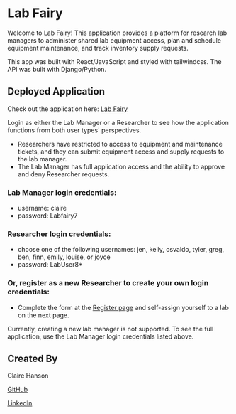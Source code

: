 # Lab Fairy

Welcome to Lab Fairy! This application provides a platform for research lab managers to administer shared lab equipment access, plan and schedule equipment maintenance, and track inventory supply requests. 

This app was built with React/JavaScript and styled with tailwindcss. The API was built with Django/Python. 

## Deployed Application

Check out the application here: [Lab Fairy](https://labfairy-client-xv2uc.ondigitalocean.app)

Login as either the Lab Manager or a Researcher to see how the application functions from both user types' perspectives. 
* Researchers have restricted to access to equipment and maintenance tickets, and they can submit equipment access and supply requests to the lab manager.
* The Lab Manager has full application access and the ability to approve and deny Researcher requests.

### Lab Manager login credentials:

* username: claire
* password: Labfairy7

### Researcher login credentials:

* choose one of the following usernames: jen, kelly, osvaldo, tyler, greg, ben, finn, emily, louise, or joyce
* password: LabUser8*

### Or, register as a new Researcher to create your own login credentials:
* Complete the form at the [Register page](https://labfairy-client-xv2uc.ondigitalocean.app/register) and self-assign yourself to a lab on the next page. 

Currently, creating a new lab manager is not supported. To see the full application, use the Lab Manager login credentials listed above. 


## Created By
Claire Hanson

[GitHub](https://github.com/clairecatohanson)

[LinkedIn](https://www.linkedin.com/in/claire-hanson/)

